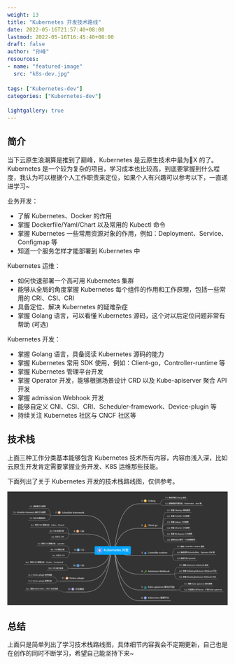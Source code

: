 ```yaml
---
weight: 13
title: "Kubernetes 开发技术路线"
date: 2022-05-16T21:57:40+08:00
lastmod: 2022-05-16T16:45:40+08:00
draft: false
author: "孙峰"
resources:
- name: "featured-image"
  src: "k8s-dev.jpg"

tags: ["Kubernetes-dev"]
categories: ["Kubernetes-dev"]

lightgallery: true
---
```


## 简介

当下云原生浪潮算是推到了巅峰，Kubernetes 是云原生技术中最为🐂X 的了。Kubernetes 是一个较为复杂的项目，学习成本也比较高，到底要掌握到什么程度，我认为可以根据个人工作职责来定位，如果个人有兴趣可以参考以下，一直递进学习~

业务开发：

- 了解 Kubernetes、Docker 的作用
- 掌握 Dockerfile/Yaml/Chart 以及常用的 Kubectl 命令
- 掌握 Kubernetes 一些常用资源对象的作用，例如：Deployment、Service、Configmap 等
- 知道一个服务怎样才能部署到 Kubernetes 中

Kubernetes 运维：

- 如何快速部署一个高可用 Kubernetes 集群
- 能够从全局的角度掌握 Kubernetes 每个组件的作用和工作原理，包括一些常用的 CRI、CSI、CRI
- 具备定位、解决 Kubernetes 的疑难杂症
- 掌握 Golang 语言，可以看懂 Kubernetes 源码，这个对以后定位问题非常有帮助 (可选)

Kubernetes 开发：

- 掌握 Golang 语言，具备阅读 Kubernetes 源码的能力
- 掌握 Kubernetes 常用 SDK 使用，例如：Client-go，Controller-runtime 等
- 掌握 Kubernetes 管理平台开发
- 掌握 Operator 开发，能够根据场景设计 CRD 以及 Kube-apiserver 聚合 API 开发
- 掌握 admission Webhook 开发
- 能够自定义 CNI、CSI、CRI、Scheduler-framework、Device-plugin 等
- 持续关注 Kubernetes 社区与 CNCF 社区等

## 技术栈

上面三种工作分类基本能够包含 Kubernetes 技术所有内容，内容由浅入深，比如云原生开发肯定需要掌握业务开发、K8S 运维那些技能。

下面列出了关于 Kubernetes 开发的技术栈路线图，仅供参考。

![k8s-dev](kubernetes-dev.png "K8S 开发技术栈")

## 总结

上面只是简单列出了学习技术栈路线图，具体细节内容我会不定期更新，自己也是在创作的同时不断学习，希望自己能坚持下来~